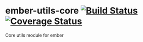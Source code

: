 ember-utils-core  [![Build Status](https://travis-ci.org/AdityaHegde/ember-utils-core.svg)](https://travis-ci.org/AdityaHegde/ember-utils-core) [![Coverage Status](https://coveralls.io/repos/AdityaHegde/ember-utils-core/badge.svg?branch=master)](https://coveralls.io/r/AdityaHegde/ember-utils-core?branch=master)
===========

Core utils module for ember
